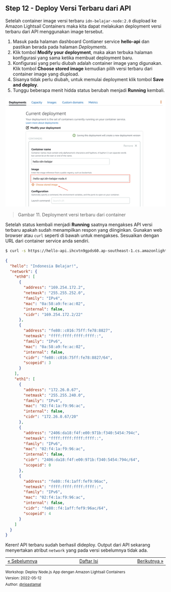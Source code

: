 
## <a name="step-12"></a>Step 12 - Deploy Versi Terbaru dari API

Setelah container image versi terbaru `idn-belajar-node:2.0` diupload ke Amazon Lightsail Containers maka kita dapat melakukan deployment versi terbaru dari API menggunakan image tersebut.

1. Masuk pada halaman dashboard Contianer service **hello-api** dan pastikan berada pada halaman _Deployments_.
2. Klik tombol **Modify your deployment**, maka akan terbuka halaman konfigurasi yang sama ketika membuat deployment baru.
3. Konfigurasi yang perlu diubah adalah container image yang digunakan. Klik tombol **Choose stored image** kemudian pilih versi terbaru dari container image yang diupload.
4. Sisanya tidak perlu diubah, untuk memulai deployment klik tombol **Save and deploy**.
5. Tunggu beberapa menit hidda status berubah menjadi **Running** kembali.

[![Lightsail Update Deployment](https://raw.githubusercontent.com/rioastamal-examples/assets/main/workshop-amazon-lightsail-containers/lab-deploy-nodejs-app/images/lightsail-hello-api-modify-deployment.png)](https://raw.githubusercontent.com/rioastamal-examples/assets/main/workshop-amazon-lightsail-containers/lab-deploy-nodejs-app/images/lightsail-hello-api-modify-deployment.png)

> Gambar 11. Deployment versi terbaru dari container

Setelah status kembali menjadi **Running** saatnya mengakses API versi terbaru apakah sudah menampilkan respon yang diinginkan. Gunakan web browser atau `curl` seperti di bawah untuk mengakses. Sesuaikan dengan URL dari container service anda sendiri.

```sh
$ curl -s https://hello-api.ihcvtn9gpds60.ap-southeast-1.cs.amazonlightsail.com/
```

```json
{
  "hello": "Indonesia Belajar!",
  "network": {
    "eth0": [
      {
        "address": "169.254.172.2",
        "netmask": "255.255.252.0",
        "family": "IPv4",
        "mac": "0a:58:a9:fe:ac:02",
        "internal": false,
        "cidr": "169.254.172.2/22"
      },
      {
        "address": "fe80::c016:75ff:fe78:8827",
        "netmask": "ffff:ffff:ffff:ffff::",
        "family": "IPv6",
        "mac": "0a:58:a9:fe:ac:02",
        "internal": false,
        "cidr": "fe80::c016:75ff:fe78:8827/64",
        "scopeid": 3
      }
    ],
    "eth1": [
      {
        "address": "172.26.0.67",
        "netmask": "255.255.240.0",
        "family": "IPv4",
        "mac": "02:f4:1a:f9:96:ac",
        "internal": false,
        "cidr": "172.26.0.67/20"
      },
      {
        "address": "2406:da18:f4f:e00:971b:f340:5454:794c",
        "netmask": "ffff:ffff:ffff:ffff::",
        "family": "IPv6",
        "mac": "02:f4:1a:f9:96:ac",
        "internal": false,
        "cidr": "2406:da18:f4f:e00:971b:f340:5454:794c/64",
        "scopeid": 0
      },
      {
        "address": "fe80::f4:1aff:fef9:96ac",
        "netmask": "ffff:ffff:ffff:ffff::",
        "family": "IPv6",
        "mac": "02:f4:1a:f9:96:ac",
        "internal": false,
        "cidr": "fe80::f4:1aff:fef9:96ac/64",
        "scopeid": 4
      }
    ]
  }
}
```

Keren! API terbaru sudah berhasil dideploy. Output dari API sekarang menyertakan atribut `network` yang pada versi sebelumnya tidak ada.


<table border="0" style="width: 100%; display: table;"><tr><td><a href="STEP-11.md">&laquo; Sebelumnya</td><td align="center"><a href="README.md">Daftar Isi</a></td><td align="right"><a href="STEP-13.md">Berikutnya &raquo;</a></td></tr></table>

<sup>Workshop: Deploy Node.js App dengan Amazon Lightsail Containers  
Version: 2022-05-12  
Author: [@rioastamal](https://github.com/rioastamal)</sup>

